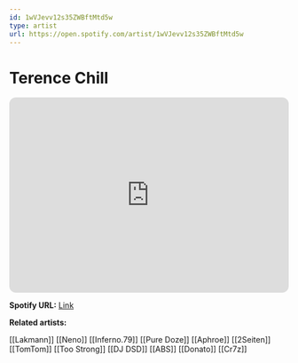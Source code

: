 ```yaml
---
id: 1wVJevv12s35ZWBftMtd5w
type: artist
url: https://open.spotify.com/artist/1wVJevv12s35ZWBftMtd5w
---
```

# Terence Chill

<iframe style="border-radius:12px" src="https://open.spotify.com/embed/artist/1wVJevv12s35ZWBftMtd5w" width="100%" height="352" frameBorder="0" allowfullscreen="" allow="autoplay; clipboard-write; encrypted-media; fullscreen; picture-in-picture" loading="lazy"></iframe>

**Spotify URL:** [Link](https://open.spotify.com/artist/1wVJevv12s35ZWBftMtd5w)

**Related artists:**

[[Lakmann]]
[[Neno]]
[[Inferno.79]]
[[Pure Doze]]
[[Aphroe]]
[[2Seiten]]
[[TomTom]]
[[Too Strong]]
[[DJ DSD]]
[[ABS]]
[[Donato]]
[[Cr7z]]
